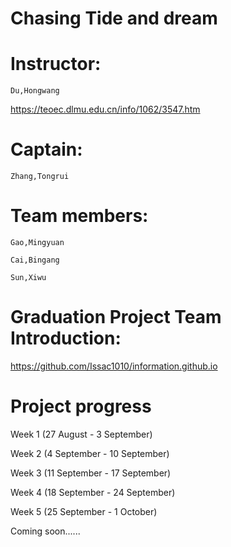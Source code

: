 # Chasing Tide and dream

# Instructor:

    Du,Hongwang 
https://teoec.dlmu.edu.cn/info/1062/3547.htm

# Captain: 

    Zhang,Tongrui

# Team members: 

    Gao,Mingyuan 

    Cai,Bingang 

    Sun,Xiwu

# Graduation Project Team Introduction:

https://github.com/Issac1010/information.github.io

# Project progress

Week 1 (27 August - 3 September) 



Week 2 (4 September - 10 September)

Week 3 (11 September - 17 September)

Week 4 (18 September - 24 September)

Week 5 (25 September - 1 October)

Coming soon......
